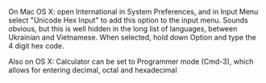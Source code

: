 On Mac OS X: open International in System Preferences, and in Input Menu select "Unicode Hex Input" to add this option to the input menu. Sounds obvious, but this is well hidden in the long list of languages, between Ukrainian and Vietnamese. When selected, hold down Option and type the 4 digit hex code.

Also on OS X: Calculator can be set to Programmer mode (Cmd-3), which allows for entering decimal, octal and hexadecimal
